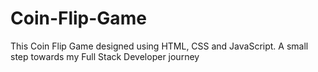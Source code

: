 # Coin-Flip-Game
This Coin Flip Game designed using HTML, CSS and JavaScript. A small step towards my Full Stack Developer journey
